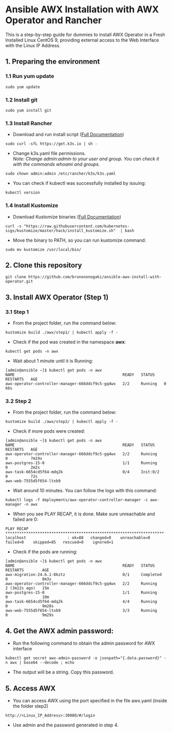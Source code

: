 # Ansible AWX Installation with AWX Operator and Rancher
This is a step-by-step guide for dummies to install AWX Operator in a Fresh Installed Linux CentOS 9, providing external access to the Web Interface with the Linux IP Address.


## 1. Preparing the environment

### 1.1 Run yum update
```
sudo yum update
````

### 1.2 Install git
```
sudo yum install git
```

### 1.3 Install Rancher
+ Download and run install script ([Full Documentation](https://docs.k3s.io/quick-start))
```
sudo curl -sfL https://get.k3s.io | sh -
```

+ Change k3s.yaml file permissions. <br>
*Note: Change admin:admin to your user and group. You can check it with the commands whoami and groups.*

```
sudo chown admin:admin /etc/rancher/k3s/k3s.yaml
```

+ You can check if kubectl was successfully installed by issuing:
```
kubectl version
```

### 1.4 Install Kustomize
+ Download Kustomize binaries ([Full Documentation](https://kubectl.docs.kubernetes.io/installation/kustomize/binaries/))
```
curl -s "https://raw.githubusercontent.com/kubernetes-sigs/kustomize/master/hack/install_kustomize.sh"  | bash
```

+ Move the binary to PATH, so you can run kustomize command:
```
sudo mv kustomize /usr/local/bin/
```


## 2. Clone this repository
```
git clone https://github.com/brunononogaki/ansible-awx-install-with-operator.git
````

## 3. Install AWX Operator (Step 1)

### 3.1 Step 1
+ From the project folder, run the command below:
```
kustomize build ./awx/step1/ | kubectl apply -f -
```

+ Check if the pod was created in the namespace **awx**:
```
kubectl get pods -n awx
```

+ Wait about 1 minute until it is Running:
```
[admin@ansible ~]$ kubectl get pods -n awx
NAME                                               READY   STATUS    RESTARTS   AGE
awx-operator-controller-manager-666ddcf9c5-gq4wx   2/2     Running   0          66s
````

### 3.2 Step 2
+ From the project folder, run the command below:
```
kustomize build ./awx/step2/ | kubectl apply -f -
```

+ Check if more pods were created:
```
[admin@ansible ~]$ kubectl get pods -n awx
NAME                                               READY   STATUS     RESTARTS   AGE
awx-operator-controller-manager-666ddcf9c5-gq4wx   2/2     Running    0          7m19s
awx-postgres-15-0                                  1/1     Running    0          2m2s
awx-task-6654cd5f64-mdq2k                          0/4     Init:0/2   0          72s
awx-web-7555d5f654-ltxb9     
````

+ Wait around 10 minutes. You can follow the logs with this command:
```
kubectl logs -f deployments/awx-operator-controller-manager -c awx-manager -n awx
```

+ When you see PLAY RECAP, it is done. Make sure unreachable and failed are 0:
```
PLAY RECAP *********************************************************************
localhost                  : ok=88   changed=0    unreachable=0    failed=0    skipped=85   rescued=0    ignored=1   
```

+ Check if the pods are running:
```
[admin@ansible ~]$ kubectl get pods -n awx
NAME                                               READY   STATUS      RESTARTS        AGE
awx-migration-24.6.1-8kztz                         0/1     Completed   0               8m3s
awx-operator-controller-manager-666ddcf9c5-gq4wx   2/2     Running     2 (3m12s ago)   15m
awx-postgres-15-0                                  1/1     Running     0               10m
awx-task-6654cd5f64-mdq2k                          4/4     Running     0               9m28s
awx-web-7555d5f654-ltxb9                           3/3     Running     0               9m29s
```

## 4. Get the AWX admin password:
+ Run the following command to obtain the admin password for AWX interface
```
kubectl get secret awx-admin-password -o jsonpath="{.data.password}" -n awx | base64 --decode ; echo
```

+ The output will be a string. Copy this password.


## 5. Access AWX
+ You can access AWX using the port specified in the file awx.yaml (inside the folder step2)
```
http://<Linux_IP_Address>:30080/#/login
```
+ Use admin and the password generated in step 4.